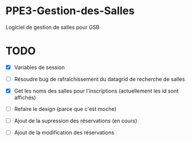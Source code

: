 # PPE3-Gestion-des-Salles
Logiciel de gestion de salles pour GSB

# TODO

- [x] Variables de session
- [ ] Résoudre bug de rafraîchissement du datagrid de recherche de salles
- [x] Get les noms des salles pour l'inscriptions (actuellement les id sont affichés)
- [ ] Refaire le design (parce que c'est moche)
- [ ] Ajout de la supression des réservations (en cours)
- [ ] Ajout de la modification des réservations


